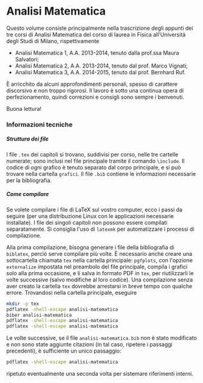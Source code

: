 # Analisi Matematica

Questo volume consiste principalmente nella trascrizione degli appunti dei tre corsi di Analisi Matematica del corso di laurea in Fisica all'Università degli Studi di Milano, rispettivamente
* Analisi Matematica 1, A.A. 2013-2014, tenuto dalla prof.ssa Maura Salvatori;
* Analisi Matematica 2, A.A. 2013-2014, tenuto dal prof. Marco Vignati;
* Analisi Matematica 3, A.A. 2014-2015, tenuto dal prof. Bernhard Ruf.

È arricchito da alcuni approfondimenti personali, spesso di carattere discorsivo e non troppo rigorosi.
Il lavoro è sotto una continua opera di perfezionamento, quindi correzioni e consigli sono sempre i benvenuti.

Buona lettura!

### Informazioni tecniche
##### Struttura dei file
I file `.tex` dei capitoli si trovano, suddivisi per corso, nelle tre cartelle numerate; sono inclusi nel file principale tramite il comando `\include`.
Il codice di ogni grafico è tenuto separato dal corpo principale, e si può trovare nella cartella `grafici`.
Il file `.bib` contiene le informazioni necessarie per la bibliografia.

##### Come compilare
Se volete compilare i file di LaTeX sul vostro computer, ecco i passi da seguire (per una distribuzione Linux con le applicazioni necessarie installate).
I file dei singoli capitoli non possono essere compilati separatamente.
Si consiglia l'uso di `latexmk` per automatizzare i processi di compilazione.

Alla prima compilazione, bisogna generare i file della bibliografia di `biblatex`, perciò serve compilare più volte.
È necessario anche creare una sottocartella chiamata `tex` nella cartella principale: `pgfplots`, con l'opzione `externalize` impostata nel preambolo del file principale, compila i grafici solo alla prima occasione, e li salva in formato PDF in `tex`, per riutilizzarli le volte successive (salvo modifiche al loro codice).
Una compilazione senza aver creato la cartella `tex` dovrebbe arrestarsi in breve tempo con qualche errore.
Trovandosi nella cartella principale, eseguire

```bash
mkdir -p tex
pdflatex -shell-escape analisi-matematica
biber analisi-matematica
pdflatex -shell-escape analisi-matematica
pdflatex -shell-escape analisi-matematica
```

Le volte successive, se il file `analisi-matematica.bib` non è stato modificato e non sono state aggiunte citazioni (in tal caso, ripetere i passaggi precedenti), è sufficiente un unico passaggio:

```bash
pdflatex -shell-escape analisi-matematica
```

ripetuto eventualmente una seconda volta per sistemare riferimenti interni.
